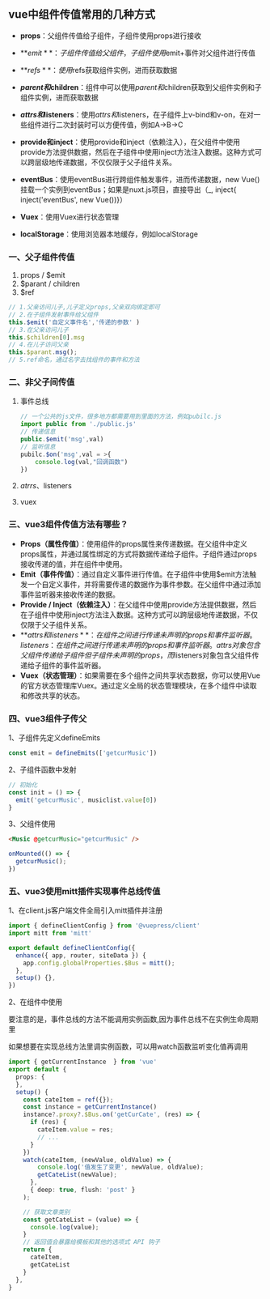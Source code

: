 ## vue中组件传值常用的几种方式

- **props**：父组件传值给子组件，子组件使用props进行接收

- **$emit**：子组件传值给父组件，子组件使用$emit+事件对父组件进行传值

- **$refs**：使用$refs获取组件实例，进而获取数据

- **$parent和$children**：组件中可以使用$parent和$children获取到父组件实例和子组件实例，进而获取数据

- **$attrs和$listeners**：使用$attrs和$listeners，在子组件上v-bind和v-on，在对一些组件进行二次封装时可以方便传值，例如A->B->C

- **provide和inject**：使用provide和inject（依赖注入），在父组件中使用provide方法提供数据，然后在子组件中使用inject方法注入数据。这种方式可以跨层级地传递数据，不仅仅限于父子组件关系。

- **eventBus**：使用eventBus进行跨组件触发事件，进而传递数据，new Vue()挂载一个实例到eventBus；如果是nuxt.js项目，直接导出（_, inject{  inject('eventBus', new Vue())}）

- **Vuex**：使用Vuex进行状态管理

- **localStorage**：使用浏览器本地缓存，例如localStorage



### 一、父子组件传值

1. props / $emit
2. $parant / children
3. $ref

```js
// 1.父亲访问儿子,儿子定义props,父亲双向绑定即可
// 2.在子组件发射事件给父组件
this.$emit('自定义事件名','传递的参数' )
// 3.在父亲访问儿子
this.$children[0].msg
// 4.在儿子访问父亲
this.$parant.msg();
// 5.ref命名，通过名字去找组件的事件和方法
```



### 二、非父子间传值

1. 事件总线

   ```js
   // 一个公共的js文件，很多地方都需要用到里面的方法，例如pubilc.js
   import public from './public.js'
   // 传递信息
   public.$emit('msg',val)
   // 监听信息
   pubilc.$on('msg',val = >{
       console.log(val,"回调函数")
   })
   
   ```

   

2. $atrrs 、$listeners

3. vuex

### 三、vue3组件传值方法有哪些？
- **Props（属性传值）**：使用组件的props属性来传递数据。在父组件中定义props属性，并通过属性绑定的方式将数据传递给子组件。子组件通过props接收传递的值，并在组件中使用。
- **Emit（事件传值）**：通过自定义事件进行传值。在子组件中使用$emit方法触发一个自定义事件，并将需要传递的数据作为事件参数。在父组件中通过添加事件监听器来接收传递的数据。
- **Provide / Inject（依赖注入）**：在父组件中使用provide方法提供数据，然后在子组件中使用inject方法注入数据。这种方式可以跨层级地传递数据，不仅仅限于父子组件关系。
- **$attrs 和 listeners**：在组件之间进行传递未声明的props和事件监听器。listeners：在组件之间进行传递未声明的props和事件监听器。attrs对象包含父组件传递给子组件但子组件未声明的props，而$listeners对象包含父组件传递给子组件的事件监听器。
- **Vuex（状态管理）**：如果需要在多个组件之间共享状态数据，你可以使用Vue的官方状态管理库Vuex。通过定义全局的状态管理模块，在多个组件中读取和修改共享的状态。

### 四、vue3组件子传父
1、子组件先定义defineEmits
```ts
const emit = defineEmits(['getcurMusic'])
```

2、子组件函数中发射
```ts
// 初始化
const init = () => {
  emit('getcurMusic', musiclist.value[0])
}
```
3、父组件使用
```html
<Music @getcurMusic="getcurMusic" />
```
```ts
onMounted(() => {
  getcurMusic();
})
```

### 五、vue3使用mitt插件实现事件总线传值
1、在client.js客户端文件全局引入mitt插件并注册
```ts
import { defineClientConfig } from '@vuepress/client'
import mitt from 'mitt'

export default defineClientConfig({
  enhance({ app, router, siteData }) {
    app.config.globalProperties.$Bus = mitt();
  },
  setup() {},
})
```

2、在组件中使用

要注意的是，事件总线的方法不能调用实例函数,因为事件总线不在实例生命周期里

如果想要在实现总线方法里调实例函数，可以用watch函数监听变化值再调用

```ts
import { getCurrentInstance  } from 'vue'
export default {
  props: {
  },
  setup() {
    const cateItem = ref({});
    const instance = getCurrentInstance()
    instance?.proxy?.$Bus.on('getCurCate', (res) => {
      if (res) {
        cateItem.value = res;
        // ...
      }
    })
    watch(cateItem, (newValue, oldValue) => {
        console.log('值发生了变更', newValue, oldValue);
        getCateList(newValue);
      },
      { deep: true, flush: 'post' }
    );

    // 获取文章类别
    const getCateList = (value) => {
      console.log(value);
    }
    // 返回值会暴露给模板和其他的选项式 API 钩子
    return {
      cateItem,
      getCateList
    }
  },
}
```

<ClientOnly>
  <Valine></Valine>
</ClientOnly>